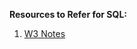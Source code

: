 **Resources to Refer for SQL:**
1. <a href="https://www.w3schools.com/sql/default.asp">W3 Notes</a>
